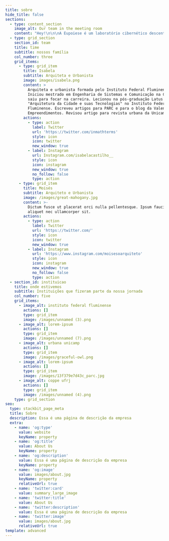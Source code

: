 ```yaml
---
title: sobre
hide_title: false
sections:
  - type: content_section
    image_alt: Our team in the meeting room
    content: "Hey!\n\n\nA Eupoiese é um laboratório cibernético descentralizado de arquitetura e urbanismo (e tem urbanismo mesmo, viu?) que auxilia empreendedores a tiraram seus sonhos estrategicamente do papel. Nosso nome é uma neologia criada a partir do radical grego \"poiesis\", origem da palavra \"poesia\", que também significa criação. Junto ao prefixo grego \"eu\" - \"perfeito\" -, a palavra significa \"criação superior\", ou \"criação perfeita\". Mais que isso, como um laboratório cibernético - isto é, que estuda padrões de controle a comunicação -, fazemos referência ao estilo de linguagem poética, pela sua capacidade e ousadia de capturar e transmitir as complexidades e abstrações humanas.\n\n\nNossa missão é impulsionar seu negócio, seja ele de porte micro, pequeno ou grande, para que ele atinja seu potencial máximo, sendo capaz de oferecer produtos e serviços de altíssima qualidade, que melhoram a qualidade de vida das pessoas que ele atende (inclusve a gente).  O laboratório possui três principais frentes de atuação: Comercial/Corporativo - lojas, consultórios, escritórios, estúdios; Cultural/Social - parques, praças, museus e Empreendimento - Pprédios, condomínios/parcelamentos, aeroporto, hospitais, shoppings e fazendas. Apesar de menos frequente, também atuamos na linha residencial, projetando casas, apartamentos e refúgios cheios de emoção e poesia.  Nosso manifesto é:\n\n>\n> \"Sem sonhos não haveria Via Láctea nem estrelas\"\n\n\nPensar não é suficiente. Como diria Kierkegaard, “escolher-se é existir-se”. E quem sonha deseja. Desejar é mais que pensar. O desejo é criativo, fractalmente, universo a fora. Quem existe cria. Quem existe, necessariamente, deseja, mais do que simplesmente reflete.\nSonhe. Porque sonhos criaram o mundo e o recriam a cada dia. Sonhe. Sonhe, porque sem sonhos não haveria Via Láctea nem estrelas. Sonhe, porque você mesmo é um sonho da criação e, por isto, você existe. Sonhe, porque quem não sonha não vai a lua. Quem não sonha não vai a luta. Sonhe para escolher-se. Sonhe para existir-se.\n\n\nSonhe, porque só o sonho movimenta. E o movimento é o criador do tempo. Os sonhos são as fronteiras do universo. Não é à toa que os cientistas cibernéticos concluíram que a vida é fleissgleichgewicht, o contínuo estado de equilíbrio dinâmico. Todo sistema vivo opera longe do equilíbrio. Todo sistema vivo movimenta-se. E não é clichê, é ciência — as crises são transbordamento de complexidade que nos levam aos pontos de bifurcação: ou ascendemos a uma nova ordem e um novo estado de (des)equilíbrio (equilíbrio dinâmico, ritmo, movimento), ou perdemos por completo tudo que já havia sido construído. O fato é que, após escolher, quem escolheu já não mais existe.\n\n\nCrescer é morrer para renascer. Viver e morrer é organizar e reorganizar constantemente, incessantemente. E só quem sonha bagunça. Só quem sonha embaralha e reorganiza. Acorde hoje para sonhar. Sonhe com suas pernas, sonhe com seus braços. Sonhe com lapiseiras, pincéis, tijolos e números.  Bagunce a vida com muita elegância, como apenas um grande sonhador faria. Sonhe, porque você existe.\n\n\nE aí, o que anda impulsionando seu coração ou inquietando sua mente? Quer ver sua poesia virando arquitetura? Ou o oposto? tanto faz.  Leia as instruções e preencha nosso pré-briefing e entraremos em contato com você.\_ É incorporador ou tem uma construtora? Seu caminho é por aqui.\n"
  - type: grid_section
    section_id: team
    title: time
    subtitle: nossos família
    col_number: three
    grid_items:
      - type: grid_item
        title: Isabela
        subtitle: Arquiteta e Urbanista
        image: images/isabela.png
        content: >
          Arquiteta e urbanista formada pelo Instituto Federal Fluminense.
          Iniciou mestrado em Engenharia de Sistemas e Comunicação na COPPE e
          saiu para focar na carreira. Lecionou na pós-graduação Latus Senso
          "Arquitetura da Cidade e suas Tecnologias" no Instituto Federal
          Fluminense. Escreveu artigos para PARC e para o blog da Valente
          Empreendimentos. Revisou artigo para revista urbana da Unicamp.
        actions:
          - type: action
            label: Twitter
            url: 'https://twitter.com/inmathterms'
            style: icon
            icon: twitter
            new_window: true
          - label: Instagram
            url: Instagram.com/isabelacastilho__
            style: icon
            icon: instagram
            new_window: true
            no_follow: false
            type: action
      - type: grid_item
        title: Moisés
        subtitle: Arquiteto e Urbanista
        image: /images/great-mahogany.jpg
        content: >-
          Dictum fusce ut placerat orci nulla pellentesque. Ipsum faucibus vitae
          aliquet nec ullamcorper sit.
        actions:
          - type: action
            label: Twitter
            url: 'https://twitter.com/'
            style: icon
            icon: twitter
            new_window: true
          - label: Instagram
            url: 'https://www.instagram.com/moisesoarquiteto'
            style: icon
            icon: instagram
            new_window: true
            no_follow: false
            type: action
  - section_id: instituicao
    title: onde estivemos
    subtitle: Instituições que fizeram parte da nossa jornada
    col_number: five
    grid_items:
      - image_alt: instituto federal fluminense
        actions: []
        type: grid_item
        image: /images/unnamed (3).png
      - image_alt: lorem-ipsum
        actions: []
        type: grid_item
        image: /images/unnamed (7).png
      - image_alt: urbana unicamp
        actions: []
        type: grid_item
        image: /images/graceful-owl.png
      - image_alt: lorem-ipsum
        actions: []
        type: grid_item
        image: /images/13f379e7d43c_parc.jpg
      - image_alt: coppe ufrj
        actions: []
        type: grid_item
        image: /images/unnamed (4).png
    type: grid_section
seo:
  type: stackbit_page_meta
  title: Sobre
  description: Essa é uma página de descrição da empresa
  extra:
    - name: 'og:type'
      value: website
      keyName: property
    - name: 'og:title'
      value: About Us
      keyName: property
    - name: 'og:description'
      value: Essa é uma página de descrição da empresa
      keyName: property
    - name: 'og:image'
      value: images/about.jpg
      keyName: property
      relativeUrl: true
    - name: 'twitter:card'
      value: summary_large_image
    - name: 'twitter:title'
      value: About Us
    - name: 'twitter:description'
      value: Essa é uma página de descrição da empresa
    - name: 'twitter:image'
      value: images/about.jpg
      relativeUrl: true
template: advanced
---
```

